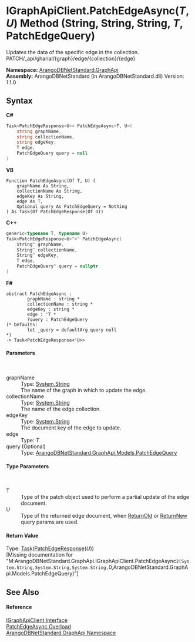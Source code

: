 # IGraphApiClient.PatchEdgeAsync(*T*, *U*) Method (String, String, String, *T*, PatchEdgeQuery)
 

Updates the data of the specific edge in the collection. PATCH/_api/gharial/{graph}/edge/{collection}/{edge}

**Namespace:**&nbsp;<a href="5db3e172-88fa-722f-6e7f-25b7310b3db3">ArangoDBNetStandard.GraphApi</a><br />**Assembly:**&nbsp;ArangoDBNetStandard (in ArangoDBNetStandard.dll) Version: 1.1.0

## Syntax

**C#**<br />
``` C#
Task<PatchEdgeResponse<U>> PatchEdgeAsync<T, U>(
	string graphName,
	string collectionName,
	string edgeKey,
	T edge,
	PatchEdgeQuery query = null
)

```

**VB**<br />
``` VB
Function PatchEdgeAsync(Of T, U) ( 
	graphName As String,
	collectionName As String,
	edgeKey As String,
	edge As T,
	Optional query As PatchEdgeQuery = Nothing
) As Task(Of PatchEdgeResponse(Of U))
```

**C++**<br />
``` C++
generic<typename T, typename U>
Task<PatchEdgeResponse<U>^>^ PatchEdgeAsync(
	String^ graphName, 
	String^ collectionName, 
	String^ edgeKey, 
	T edge, 
	PatchEdgeQuery^ query = nullptr
)
```

**F#**<br />
``` F#
abstract PatchEdgeAsync : 
        graphName : string * 
        collectionName : string * 
        edgeKey : string * 
        edge : 'T * 
        ?query : PatchEdgeQuery 
(* Defaults:
        let _query = defaultArg query null
*)
-> Task<PatchEdgeResponse<'U>> 

```


#### Parameters
&nbsp;<dl><dt>graphName</dt><dd>Type: <a href="https://docs.microsoft.com/dotnet/api/system.string" target="_blank" rel="noopener noreferrer">System.String</a><br />The name of the graph in which to update the edge.</dd><dt>collectionName</dt><dd>Type: <a href="https://docs.microsoft.com/dotnet/api/system.string" target="_blank" rel="noopener noreferrer">System.String</a><br />The name of the edge collection.</dd><dt>edgeKey</dt><dd>Type: <a href="https://docs.microsoft.com/dotnet/api/system.string" target="_blank" rel="noopener noreferrer">System.String</a><br />The document key of the edge to update.</dd><dt>edge</dt><dd>Type: *T*<br /></dd><dt>query (Optional)</dt><dd>Type: <a href="dc8a013a-fc54-e83a-dfda-5aad6d54697c">ArangoDBNetStandard.GraphApi.Models.PatchEdgeQuery</a><br /></dd></dl>

#### Type Parameters
&nbsp;<dl><dt>T</dt><dd>Type of the patch object used to perform a partial update of the edge document.</dd><dt>U</dt><dd>Type of the returned edge document, when <a href="441fc32a-689e-462c-44e7-a58a99d3467c">ReturnOld</a> or <a href="1a7c5170-a7ec-ac4f-0f65-5ca31ff7770c">ReturnNew</a> query params are used.</dd></dl>

#### Return Value
Type: <a href="https://docs.microsoft.com/dotnet/api/system.threading.tasks.task-1" target="_blank" rel="noopener noreferrer">Task</a>(<a href="55f005aa-cc37-a00c-1203-87c7333f1a73">PatchEdgeResponse</a>(*U*))<br />\[Missing <returns> documentation for "M:ArangoDBNetStandard.GraphApi.IGraphApiClient.PatchEdgeAsync``2(System.String,System.String,System.String,``0,ArangoDBNetStandard.GraphApi.Models.PatchEdgeQuery)"\]

## See Also


#### Reference
<a href="9cf68195-2611-f408-a78f-ab77864cc844">IGraphApiClient Interface</a><br /><a href="e1c038bb-8f41-5514-a8d5-dd44ab475e9d">PatchEdgeAsync Overload</a><br /><a href="5db3e172-88fa-722f-6e7f-25b7310b3db3">ArangoDBNetStandard.GraphApi Namespace</a><br />